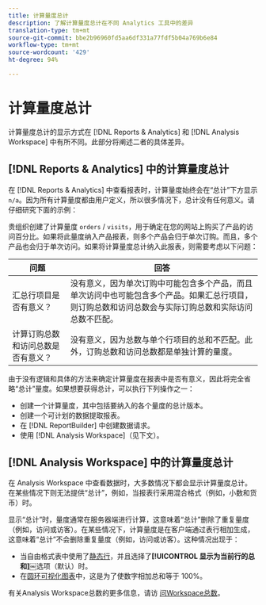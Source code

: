 ```yaml
---
title: 计算量度总计
description: 了解计算量度总计在不同 Analytics 工具中的差异
translation-type: tm+mt
source-git-commit: bbe2b96960fd5aa6df331a77fdf5b04a769b6e84
workflow-type: tm+mt
source-wordcount: '429'
ht-degree: 94%

---
```



# 计算量度总计

计算量度总计的显示方式在 [!DNL Reports & Analytics] 和 [!DNL Analysis Workspace] 中有所不同。此部分将阐述二者的具体差异。

## [!DNL Reports & Analytics] 中的计算量度总计

在 [!DNL Reports & Analytics] 中查看报表时，计算量度始终会在“总计”下方显示 `n/a`。因为所有计算量度都由用户定义，所以很多情况下，总计没有任何意义。请仔细研究下面的示例：

贵组织创建了计算量度 `orders` / `visits`，用于确定在您的网站上购买了产品的访问百分比。如果将此量度纳入产品报表，则多个产品会归于单次订购。而且，多个产品也会归于单次访问。如果将计算量度总计纳入此报表，则需要考虑以下问题：

| 问题 | 回答 |
|---|---|
| 汇总行项目是否有意义？ | 没有意义，因为单次订购中可能包含多个产品，而且单次访问中也可能包含多个产品。如果汇总行项目，则订购总数和访问总数会与实际订购总数和实际访问总数不匹配。 |
| 计算订购总数和访问总数是否有意义？ | 没有意义，因为总数与单个行项目的总和不匹配。此外，订购总数和访问总数都是单独计算的量度。 |

由于没有逻辑和具体的方法来确定计算量度在报表中是否有意义，因此将完全省略“总计”量度。如果想要获得总计，可以执行下列操作之一：

* 创建一个计算量度，其中包括要纳入的各个量度的总计版本。
* 创建一个可计划的数据提取报表。
* 在 [!DNL ReportBuilder] 中创建数据请求。
* 使用 [!DNL Analysis Workspace]（见下文）。

## [!DNL Analysis Workspace] 中的计算量度总计

在 Analysis Workspace 中查看数据时，大多数情况下都会显示计算量度总计。在某些情况下则无法提供“总计”，例如，当报表行采用混合格式（例如，小数和货币）时。

显示“总计”时，量度通常在服务器端进行计算，这意味着“总计”删除了重复量度（例如，访问或访客）。在某些情况下，计算量度是在客户端通过表行相加生成，这意味着“总计”不会删除重复量度（例如，访问或访客）。这种情况出现于：

* 当自由格式表中使用了[静态行](/help/analyze/analysis-workspace/visualizations/freeform-table/column-row-settings/manual-vs-dynamic-rows.md)，并且选择了&#x200B;**[!UICONTROL 显示为当前行的总和]**￼选项（默认）时。
* 在[圆环可视化图表](/help/analyze/analysis-workspace/visualizations/donut.md)中，这是为了使数字相加总和等于 100%。

有关Analysis Workspace总数的更多信息，请访 [问Workspace总数](https://experienceleague.adobe.com/docs/analytics/analyze/analysis-workspace/visualizations/freeform-table/workspace-totals.html?lang=en#static-row-total)。


